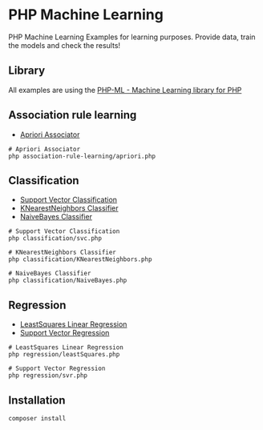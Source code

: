 PHP Machine Learning
=============================
PHP Machine Learning Examples for learning purposes.
Provide data, train the models and check the results! 

Library
--------
All examples are using the [PHP-ML - Machine Learning library for PHP][0]

Association rule learning
-------
* [Apriori Associator][1]
```
# Apriori Associator
php association-rule-learning/apriori.php
```
Classification
-------
* [Support Vector Classification][2]
* [KNearestNeighbors Classifier][3]
* [NaiveBayes Classifier][4]
```
# Support Vector Classification
php classification/svc.php

# KNearestNeighbors Classifier
php classification/KNearestNeighbors.php

# NaiveBayes Classifier
php classification/NaiveBayes.php
```

Regression
-------
* [LeastSquares Linear Regression][5]
* [Support Vector Regression][6]

```
# LeastSquares Linear Regression
php regression/leastSquares.php

# Support Vector Regression
php regression/svr.php
```

Installation
--------
```
composer install
```

[0]: http://php-ml.readthedocs.io/en/latest/
[1]: http://php-ml.readthedocs.io/en/latest/machine-learning/association/apriori/
[2]: http://php-ml.readthedocs.io/en/latest/machine-learning/classification/svc/
[3]: http://php-ml.readthedocs.io/en/latest/machine-learning/classification/k-nearest-neighbors/
[4]: http://php-ml.readthedocs.io/en/latest/machine-learning/classification/naive-bayes/
[5]: http://php-ml.readthedocs.io/en/latest/machine-learning/regression/least-squares/
[6]: http://php-ml.readthedocs.io/en/latest/machine-learning/regression/svr/